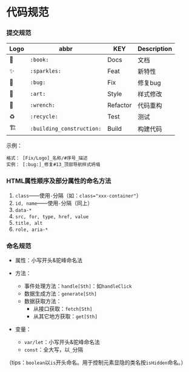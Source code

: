 # 代码规范

### 提交规范
| Logo                    | abbr     | KEY         | Description |
| ----------------------- | -------- | ----------- |-------------|
| :book:                  | `:book:` | Docs        | 文档         |
| :sparkles:              | `:sparkles:` | Feat    | 新特性       |
| :bug:                   | `:bug:`  | Fix         | 修复bug      |
| :art:                   | `:art:`  | Style       | 样式修改      |
| :wrench:                | `:wrench:` | Refactor  | 代码重构      |
| :recycle:               | `:recycle:` | Test     | 测试         |
| :building_construction: | `:building_construction:` | Build    | 构建代码      |

示例：
```
格式： [Fix/Logo]_名称/#序号_描述
实例： [:bug:]_修复#13_顶部导航样式坍塌
```

### HTML属性顺序及部分属性的命名方法
1. `class`——使用`-`分隔（如：`class="xxx-container"`）
2. `id, name`——使用`-`分隔（同上）
3. `data-*`
4. `src, for, type, href, value`
5. `title, alt`
6. `role, aria-*`

### 命名规范

- 属性：小写开头&驼峰命名法


- 方法：
  - 事件处理方法：`handle[Sth]`：如`handleClick`
  - 数据生成方法：`generate[Sth]`
  - 数据获取方法：
    - 从接口获取：`fetch[Sth]`
    - 从其它地方获取：`get[Sth]`
- 变量：
  - `var/let`：小写开头&驼峰命名法
  - `const`：全大写，以`_`分隔

（tips：`boolean`以`is`开头命名。用于控制元素显隐的类名按`isHidden`命名。）
